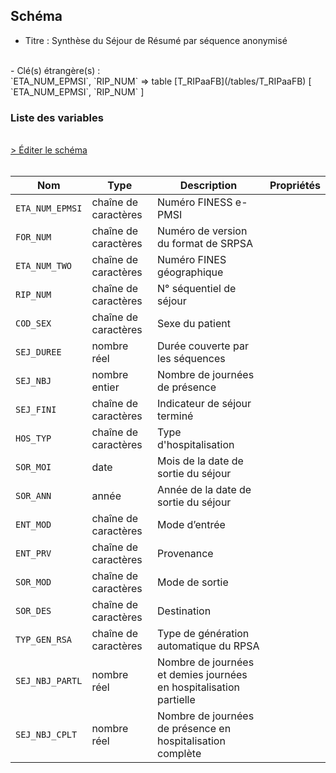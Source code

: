 ## Schéma

- Titre : Synthèse du Séjour de Résumé par séquence anonymisé
<br />
- Clé(s) étrangère(s) : <br />
`ETA_NUM_EPMSI`, `RIP_NUM` => table [T_RIPaaFB](/tables/T_RIPaaFB) [ `ETA_NUM_EPMSI`, `RIP_NUM` ]<br />

### Liste des variables
<br />
<div>
    <a href="https://gitlab.com/healthdatahub/schema-snds/edit/master/schemas/PMSI/PMSI%20RIM-P/T_RIPaaS.json"  
    arget="_blank" rel="noopener noreferrer">> Éditer le schéma</a>
    <OutboundLink />
</div>
<br />

Nom|Type|Description|Propriétés
-|-|-|-
`ETA_NUM_EPMSI`|chaîne de caractères|Numéro FINESS e-PMSI||
`FOR_NUM`|chaîne de caractères|Numéro de version du format de SRPSA||
`ETA_NUM_TWO`|chaîne de caractères|Numéro FINES géographique||
`RIP_NUM`|chaîne de caractères|N° séquentiel de séjour||
`COD_SEX`|chaîne de caractères|Sexe du patient||
`SEJ_DUREE`|nombre réel|Durée couverte par les séquences||
`SEJ_NBJ`|nombre entier|Nombre de journées de présence ||
`SEJ_FINI`|chaîne de caractères|Indicateur de séjour terminé||
`HOS_TYP`|chaîne de caractères|Type d&#x27;hospitalisation||
`SOR_MOI`|date|Mois de la date de sortie du séjour||
`SOR_ANN`|année|Année de la date de sortie du séjour||
`ENT_MOD`|chaîne de caractères|Mode d’entrée||
`ENT_PRV`|chaîne de caractères|Provenance||
`SOR_MOD`|chaîne de caractères|Mode de sortie||
`SOR_DES`|chaîne de caractères|Destination||
`TYP_GEN_RSA`|chaîne de caractères|Type de génération automatique du RPSA||
`SEJ_NBJ_PARTL`|nombre réel|Nombre de journées et demies journées en hospitalisation partielle||
`SEJ_NBJ_CPLT`|nombre réel|Nombre de journées de présence en hospitalisation complète||

